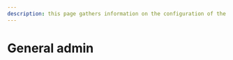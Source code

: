 ```yaml
---
description: this page gathers information on the configuration of the application
---
```


# General admin


